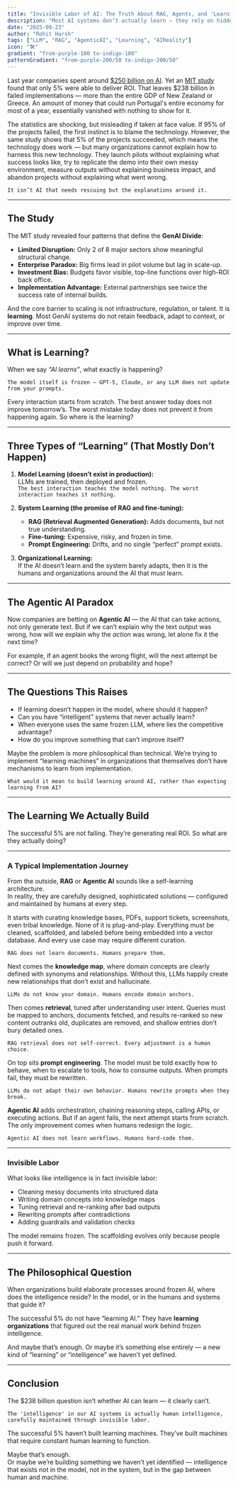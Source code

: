 ```yaml
---
title: "Invisible Labor of AI: The Truth About RAG, Agents, and 'Learning'"
description: "Most AI systems don’t actually learn — they rely on hidden human work to keep them useful."
date: "2025-09-23"
author: "Rohit Harsh"
tags: ["LLM", "RAG", "AgenticAI", "Learning", "AIReality"]
icon: "🛠️"
gradient: "from-purple-100 to-indigo-100"
patternGradient: "from-purple-200/50 to-indigo-200/50"
---
```


Last year companies spent around [$250 billion on AI](https://www.gartner.com/en/newsroom/press-releases/2025-03-31-gartner-forecasts-worldwide-genai-spending-to-reach-644-billion-in-2025). Yet an [MIT study](https://mlq.ai/media/quarterly_decks/v0.1_State_of_AI_in_Business_2025_Report.pdf) found that only 5% were able to deliver ROI. That leaves $238 billion in failed implementations — more than the entire GDP of New Zealand or Greece. An amount of money that could run Portugal's entire economy for most of a year, essentially vanished with nothing to show for it.

The statistics are shocking, but misleading if taken at face value. If 95% of the projects failed, the first instinct is to blame the technology. However, the same study shows that 5% of the projects succeeded, which means the technology does work — but many organizations cannot explain how to harness this new technology. They launch pilots without explaining what success looks like, try to replicate the demo into their own messy environment, measure outputs without explaining business impact, and abandon projects without explaining what went wrong.  

`It isn’t AI that needs rescuing but the explanations around it.`

---

## The Study

The MIT study revealed four patterns that define the **GenAI Divide**:  

- **Limited Disruption:** Only 2 of 8 major sectors show meaningful structural change.  
- **Enterprise Paradox:** Big firms lead in pilot volume but lag in scale-up.  
- **Investment Bias:** Budgets favor visible, top-line functions over high-ROI back office.  
- **Implementation Advantage:** External partnerships see twice the success rate of internal builds.  

And the core barrier to scaling is not infrastructure, regulation, or talent. It is **learning**. Most GenAI systems do not retain feedback, adapt to context, or improve over time.  

---

## What is Learning?

When we say *“AI learns”*, what exactly is happening?  

`The model itself is frozen — GPT-5, Claude, or any LLM does not update from your prompts.`  

Every interaction starts from scratch. The best answer today does not improve tomorrow’s. The worst mistake today does not prevent it from happening again. So where is the learning?  

---

## Three Types of “Learning” (That Mostly Don’t Happen)

1. **Model Learning (doesn’t exist in production):**  
   LLMs are trained, then deployed and frozen.  
   `The best interaction teaches the model nothing. The worst interaction teaches it nothing.`  

2. **System Learning (the promise of RAG and fine-tuning):**  
   - **RAG (Retrieval Augmented Generation):** Adds documents, but not true understanding.  
   - **Fine-tuning:** Expensive, risky, and frozen in time.  
   - **Prompt Engineering:** Drifts, and no single “perfect” prompt exists.  

3. **Organizational Learning:**  
   If the AI doesn’t learn and the system barely adapts, then it is the humans and organizations around the AI that must learn.  

---

## The Agentic AI Paradox

Now companies are betting on **Agentic AI** — the AI that can take actions, not only generate text. But if we can’t explain why the text output was wrong, how will we explain why the *action* was wrong, let alone fix it the next time?  

For example, if an agent books the wrong flight, will the next attempt be correct? Or will we just depend on probability and hope?  

---

## The Questions This Raises

- If learning doesn’t happen in the model, where should it happen?  
- Can you have “intelligent” systems that never actually learn?  
- When everyone uses the same frozen LLM, where lies the competitive advantage?  
- How do you improve something that can’t improve itself?  

Maybe the problem is more philosophical than technical. We’re trying to implement “learning machines” in organizations that themselves don’t have mechanisms to learn from implementation.  

`What would it mean to build learning around AI, rather than expecting learning from AI?`

---

## The Learning We Actually Build

The successful 5% are not failing. They’re generating real ROI. So what are they actually doing?  

---

### A Typical Implementation Journey

From the outside, **RAG** or **Agentic AI** sounds like a self-learning architecture.  
In reality, they are carefully designed, sophisticated solutions — configured and maintained by humans at every step.  

It starts with curating knowledge bases, PDFs, support tickets, screenshots, even tribal knowledge. None of it is plug-and-play. Everything must be cleaned, scaffolded, and labeled before being embedded into a vector database. And every use case may require different curation.  

`RAG does not learn documents. Humans prepare them.`  

Next comes the **knowledge map**, where domain concepts are clearly defined with synonyms and relationships. Without this, LLMs happily create new relationships that don’t exist and hallucinate.  

`LLMs do not know your domain. Humans encode domain anchors.`  

Then comes **retrieval**, tuned after understanding user intent. Queries must be mapped to anchors, documents fetched, and results re-ranked so new content outranks old, duplicates are removed, and shallow entries don’t bury detailed ones.  

`RAG retrieval does not self-correct. Every adjustment is a human choice.`  

On top sits **prompt engineering**. The model must be told exactly how to behave, when to escalate to tools, how to consume outputs. When prompts fail, they must be rewritten.  

`LLMs do not adapt their own behavior. Humans rewrite prompts when they break.`  

**Agentic AI** adds orchestration, chaining reasoning steps, calling APIs, or executing actions. But if an agent fails, the next attempt starts from scratch. The only improvement comes when humans redesign the logic.  

`Agentic AI does not learn workflows. Humans hard-code them.`  

---

### Invisible Labor

What looks like intelligence is in fact invisible labor:  

- Cleaning messy documents into structured data  
- Writing domain concepts into knowledge maps  
- Tuning retrieval and re-ranking after bad outputs  
- Rewriting prompts after contradictions  
- Adding guardrails and validation checks  

The model remains frozen. The scaffolding evolves only because people push it forward.  

---

## The Philosophical Question

When organizations build elaborate processes around frozen AI, where does the intelligence reside? In the model, or in the humans and systems that guide it?  

The successful 5% do not have “learning AI.” They have **learning organizations** that figured out the real manual work behind frozen intelligence.  

And maybe that’s enough. Or maybe it’s something else entirely — a new kind of “learning” or “intelligence” we haven’t yet defined.  

---

## Conclusion

The $238 billion question isn’t whether AI can learn — it clearly can’t.  

`The 'intelligence' in our AI systems is actually human intelligence, carefully maintained through invisible labor.`  

The successful 5% haven’t built learning machines. They’ve built machines that require constant human learning to function.  

Maybe that’s enough.  
Or maybe we’re building something we haven’t yet identified — intelligence that exists not in the model, not in the system, but in the gap between human and machine.  
